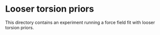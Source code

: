 # Looser torsion priors

This directory contains an experiment running a force field fit with looser torsion priors.


